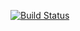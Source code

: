 [![Build Status](https://dev.azure.com/Martins-Rad-Repo/Goal%20Tracker/_apis/build/status/Goal%20Tracker?branchName=master)](https://dev.azure.com/Martins-Rad-Repo/Goal%20Tracker/_build/latest?definitionId=1&branchName=master)